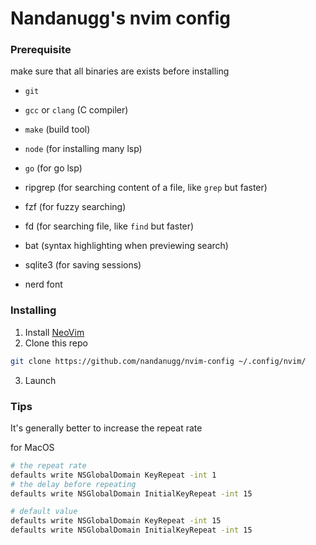 # Nandanugg's nvim config

### Prerequisite

make sure that all binaries are exists before installing

- `git`
- `gcc` or `clang` (C compiler)
- `make` (build tool)
- `node` (for installing many lsp)
- `go` (for go lsp)

- ripgrep (for searching content of a file, like `grep` but faster)
- fzf (for fuzzy searching)
- fd (for searching file, like `find` but faster)
- bat (syntax highlighting when previewing search)
- sqlite3 (for saving sessions)
- nerd font

### Installing

1. Install [ NeoVim ](https://github.com/neovim/neovim/blob/master/INSTALL.md)
2. Clone this repo
```bash
git clone https://github.com/nandanugg/nvim-config ~/.config/nvim/
```
3. Launch


### Tips
It's generally better to increase the repeat rate

for MacOS
```bash
# the repeat rate
defaults write NSGlobalDomain KeyRepeat -int 1
# the delay before repeating
defaults write NSGlobalDomain InitialKeyRepeat -int 15
```

```bash
# default value
defaults write NSGlobalDomain KeyRepeat -int 15
defaults write NSGlobalDomain InitialKeyRepeat -int 15
```

